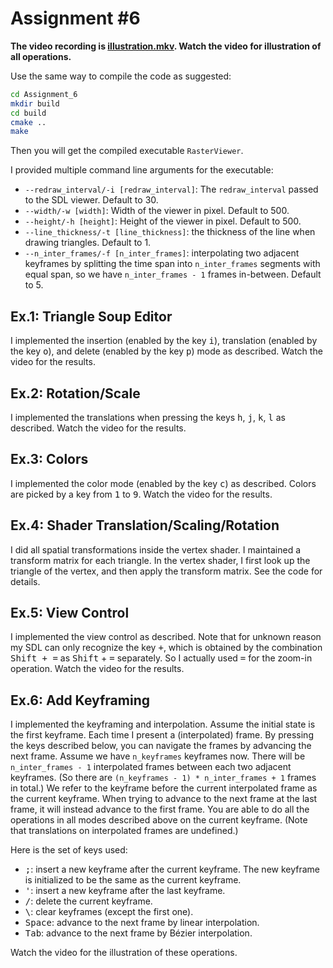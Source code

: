 Assignment #6
========================

**The video recording is [illustration.mkv](illustration.mkv). Watch the video for illustration of all operations.**

Use the same way to compile the code as suggested:

```bash
cd Assignment_6
mkdir build
cd build
cmake ..
make
```

Then you will get the compiled executable `RasterViewer`.

I provided multiple command line arguments for the executable:

* `--redraw_interval/-i [redraw_interval]`: The `redraw_interval` passed to the SDL viewer. Default to 30.
* `--width/-w [width]`: Width of the viewer in pixel. Default to 500.
* `--height/-h [height]`: Height of the viewer in pixel. Default to 500.
* `--line_thickness/-t [line_thickness]`: the thickness of the line when drawing triangles. Default to 1.
* `--n_inter_frames/-f [n_inter_frames]`: interpolating two adjacent keyframes by splitting the time span into `n_inter_frames` segments with equal span, so we have `n_inter_frames - 1` frames in-between. Default to 5.

Ex.1: Triangle Soup Editor
--------------------------

I implemented the insertion (enabled by the key <kbd>i</kbd>), translation (enabled by the key <kbd>o</kbd>), and delete (enabled by the key <kbd>p</kbd>) mode as described. Watch the video for the results.


Ex.2: Rotation/Scale
--------------------

I implemented the translations when pressing the keys <kbd>h</kbd>, <kbd>j</kbd>, <kbd>k</kbd>, <kbd>l</kbd> as described. Watch the video for the results.

Ex.3: Colors
------------

I implemented the color mode (enabled by the key <kbd>c</kbd>) as described. Colors are picked by a key from <kbd>1</kbd> to <kbd>9</kbd>. Watch the video for the results.


Ex.4: Shader Translation/Scaling/Rotation
----------------------------------------------------

I did all spatial transformations inside the vertex shader. I maintained a transform matrix for each triangle. In the vertex shader, I first look up the triangle of the vertex, and then apply the transform matrix. See the code for details.

Ex.5: View Control
------------------

I implemented the view control as described. Note that for unknown reason my SDL can only recognize the key <kbd>+</kbd>, which is obtained by the combination <kbd>Shift + =</kbd> as <kbd>Shift</kbd> + <kbd>=</kbd> separately. So I actually used <kbd>=</kbd> for the zoom-in operation. Watch the video for the results.


Ex.6: Add Keyframing
--------------------

I implemented the keyframing and interpolation. Assume the initial state is the first keyframe. Each time I present a (interpolated) frame. By pressing the keys described below, you can navigate the frames by advancing the next frame. Assume we have `n_keyframes` keyframes now. There will be `n_inter_frames - 1` interpolated frames between each two adjacent keyframes. (So there are `(n_keyframes - 1) * n_inter_frames + 1` frames in total.) We refer to the keyframe before the current interpolated frame as the current keyframe. When trying to advance to the next frame at the last frame, it will instead advance to the first frame. You are able to do all the operations in all modes described above on the current keyframe. (Note that translations on interpolated frames are undefined.)

Here is the set of keys used:

* <kbd>;</kbd>: insert a new keyframe after the current keyframe. The new keyframe is initialized to be the same as the current keyframe.
* <kbd>'</kbd>: insert a new keyframe after the last keyframe.
* <kbd>/</kbd>: delete the current keyframe.
* <kbd>\\</kbd>: clear keyframes (except the first one).
* <kbd>Space</kbd>: advance to the next frame by linear interpolation.
* <kbd>Tab</kbd>: advance to the next frame by Bézier interpolation.

Watch the video for the illustration of these operations.
